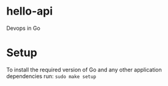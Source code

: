 # hello-api
Devops in Go

# Setup
To install the required version of Go and any other application
dependencies run:
`sudo make setup`

